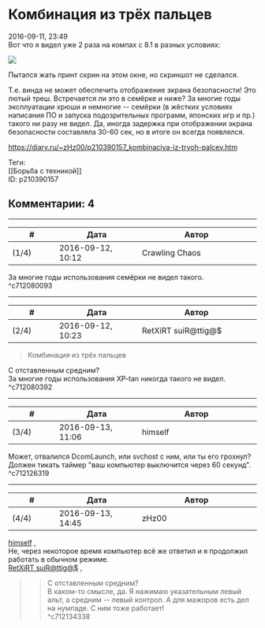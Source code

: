 Комбинация из трёх пальцев
==========================

  
2016-09-11, 23:49  
 Вот что я видел уже 2 раза на компах с 8.1 в разных условиях:   
   
   [![](http://i.imgur.com/44DJIVbl.jpg)](http://i.imgur.com/44DJIVb.jpg)     
   
 Пытался жать принт скрин на этом окне, но скриншот не сделался.   
   
 Т.е. винда не может обеспечить отображение экрана безопасности! Это лютый треш. Встречается ли это в семёрке и ниже? За многие годы эксплуатации хрюши и немногие -- семёрки (в жёстких условиях написания ПО и запуска подозрительных программ, японских игр и пр.) такого ни разу не видел. Да, иногда задержка при отображении экрана безопасности составляла 30-60 сек, но в итоге он всегда появлялся.   
  
<https://diary.ru/~zHz00/p210390157_kombinaciya-iz-tryoh-palcev.htm>  
  
Теги:  
[[Борьба с техникой]]  
ID: p210390157  


Комментарии: 4
--------------

  


---



|         #         |              Дата              |                     Автор                     |           ID           |
| --- | --- | --- | --- |
| (1/4) | 2016-09-12, 10:12 | Crawling Chaos | c712080093 |

  
 За многие годы использования семёрки не видел такого.   
 ^c712080093

---



|         #         |              Дата              |                     Автор                     |           ID           |
| --- | --- | --- | --- |
| (2/4) | 2016-09-12, 10:23 | RetXiRT suiR@ttig@$ | c712080392 |

  
  
>   Комбинация из трёх пальцев  

 С отставленным средним?   
  За многие годы использования  XP-tan никогда такого не видел.    
 ^c712080392

---



|         #         |              Дата              |                     Автор                     |           ID           |
| --- | --- | --- | --- |
| (3/4) | 2016-09-13, 11:06 | himself | c712126319 |

  
 Может, отвалился DcomLaunch, или svchost с ним, или ты его грохнул? Должен тикать таймер "ваш компьютер выключится через 60 секунд".   
 ^c712126319

---



|         #         |              Дата              |                     Автор                     |           ID           |
| --- | --- | --- | --- |
| (4/4) | 2016-09-13, 14:45 | zHz00 | c712134338 |

  
  [himself](http://himself.diary.ru "void")  ,   
 Не, через некоторое время компьютер всё же ответил и я продолжил работать в обычном режиме.   
  [RetXiRT suiR@ttig@$](http://Hellspawn.diary.ru "Горчичник")  ,   
 >>С отставленным средним?   
 В каком-то смысле, да. Я нажимаю указательным левый альт, а средним -- левый контрол. А для мажоров есть дел на нумпаде. С ним тоже работает!   
 ^c712134338